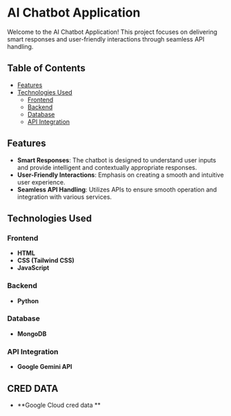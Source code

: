 # AI Chatbot Application

Welcome to the AI Chatbot Application! This project focuses on delivering smart responses and user-friendly interactions through seamless API handling.

## Table of Contents
- [Features](#features)
- [Technologies Used](#technologies-used)
  - [Frontend](#frontend)
  - [Backend](#backend)
  - [Database](#database)
  - [API Integration](#api-integration)

## Features
- **Smart Responses**: The chatbot is designed to understand user inputs and provide intelligent and contextually appropriate responses.
- **User-Friendly Interactions**: Emphasis on creating a smooth and intuitive user experience.
- **Seamless API Handling**: Utilizes APIs to ensure smooth operation and integration with various services.

## Technologies Used
### Frontend
- **HTML**
- **CSS (Tailwind CSS)**
- **JavaScript**

### Backend
- **Python**

### Database
- **MongoDB**

### API Integration
- **Google Gemini API**
## CRED DATA
- **Google Cloud cred data **

